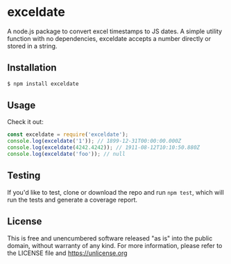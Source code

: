 # exceldate

A node.js package to convert excel timestamps to JS dates. A simple utility function with no dependencies, exceldate accepts a number directly or stored in a string. 


## Installation

```bash
$ npm install exceldate
```


## Usage

Check it out:
```js
const exceldate = require('exceldate');
console.log(exceldate('1')); // 1899-12-31T00:00:00.000Z 
console.log(exceldate(4242.4242)); // 1911-08-12T10:10:50.880Z 
console.log(exceldate('foo')); // null 
```

## Testing

If you'd like to test, clone or download the repo and run `npm test`, which will run the tests and generate a coverage report.


## License

This is free and unencumbered software released "as is" into the public domain, without warranty of any kind.
For more information, please refer to the LICENSE file and <https://unlicense.org>